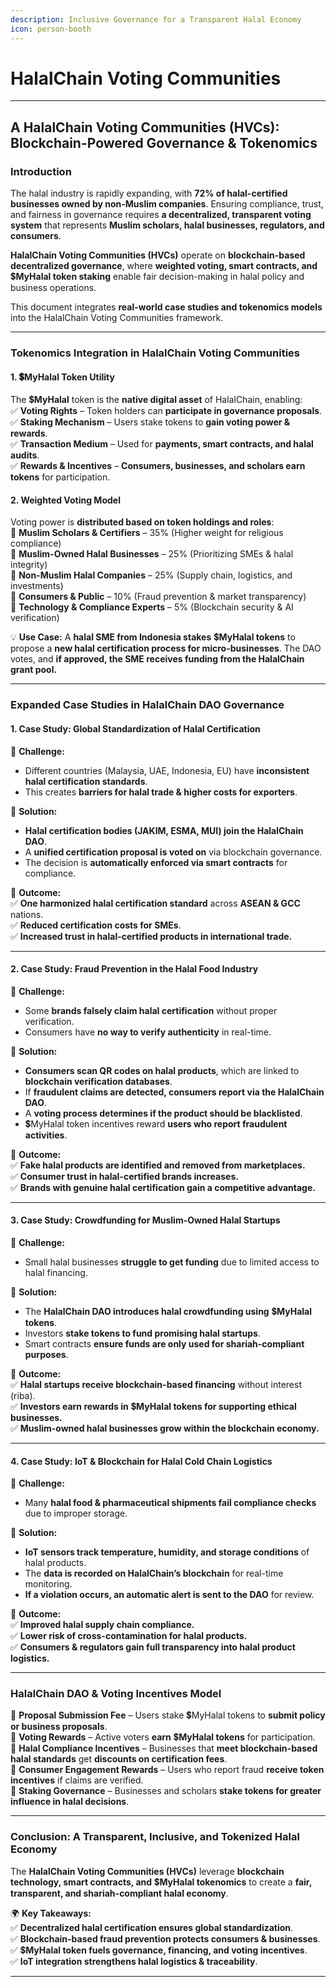 ```yaml
---
description: Inclusive Governance for a Transparent Halal Economy
icon: person-booth
---
```


# HalalChain Voting Communities

***

## A **HalalChain Voting Communities (HVCs): Blockchain-Powered Governance & Tokenomics**

### **Introduction**

The halal industry is rapidly expanding, with **72% of halal-certified businesses owned by non-Muslim companies**. Ensuring compliance, trust, and fairness in governance requires **a decentralized, transparent voting system** that represents **Muslim scholars, halal businesses, regulators, and consumers**.

**HalalChain Voting Communities (HVCs)** operate on **blockchain-based decentralized governance**, where **weighted voting, smart contracts, and** 💲**MyHalal token staking** enable fair decision-making in halal policy and business operations.&#x20;

This document integrates **real-world case studies and tokenomics models** into the HalalChain Voting Communities framework.

***

### **Tokenomics Integration in HalalChain Voting Communities**

#### **1.** 💲**MyHalal Token Utility**

The 💲**MyHalal** token is the **native digital asset** of HalalChain, enabling:\
✅ **Voting Rights** – Token holders can **participate in governance proposals**.\
✅ **Staking Mechanism** – Users stake tokens to **gain voting power & rewards**.\
✅ **Transaction Medium** – Used for **payments, smart contracts, and halal audits**.\
✅ **Rewards & Incentives** – **Consumers, businesses, and scholars earn tokens** for participation.

#### **2. Weighted Voting Model**

Voting power is **distributed based on token holdings and roles**:\
🔹 **Muslim Scholars & Certifiers** – 35% (Higher weight for religious compliance)\
🔹 **Muslim-Owned Halal Businesses** – 25% (Prioritizing SMEs & halal integrity)\
🔹 **Non-Muslim Halal Companies** – 25% (Supply chain, logistics, and investments)\
🔹 **Consumers & Public** – 10% (Fraud prevention & market transparency)\
🔹 **Technology & Compliance Experts** – 5% (Blockchain security & AI verification)

💡 **Use Case:** A **halal SME from Indonesia stakes** 💲**MyHalal tokens** to propose a **new halal certification process for micro-businesses**. The DAO votes, and **if approved, the SME receives funding from the HalalChain grant pool.**

***

### **Expanded Case Studies in HalalChain DAO Governance**

#### **1. Case Study: Global Standardization of Halal Certification**

📌 **Challenge:**

* Different countries (Malaysia, UAE, Indonesia, EU) have **inconsistent halal certification standards**.
* This creates **barriers for halal trade & higher costs for exporters**.

📌 **Solution:**

* **Halal certification bodies (JAKIM, ESMA, MUI) join the HalalChain DAO**.
* A **unified certification proposal is voted on** via blockchain governance.
* The decision is **automatically enforced via smart contracts** for compliance.

📌 **Outcome:**\
✅ **One harmonized halal certification standard** across **ASEAN & GCC** nations.\
✅ **Reduced certification costs for SMEs**.\
✅ **Increased trust in halal-certified products in international trade.**

***

#### **2. Case Study: Fraud Prevention in the Halal Food Industry**

📌 **Challenge:**

* Some **brands falsely claim halal certification** without proper verification.
* Consumers have **no way to verify authenticity** in real-time.

📌 **Solution:**

* **Consumers scan QR codes on halal products**, which are linked to **blockchain verification databases**.
* If **fraudulent claims are detected, consumers report via the HalalChain DAO**.
* A **voting process determines if the product should be blacklisted**.
* 💲MyHalal token incentives reward **users who report fraudulent activities**.

📌 **Outcome:**\
✅ **Fake halal products are identified and removed from marketplaces.**\
✅ **Consumer trust in halal-certified brands increases.**\
✅ **Brands with genuine halal certification gain a competitive advantage.**

***

#### **3. Case Study: Crowdfunding for Muslim-Owned Halal Startups**

📌 **Challenge:**

* Small halal businesses **struggle to get funding** due to limited access to halal financing.

📌 **Solution:**

* The **HalalChain DAO introduces halal crowdfunding using** 💲**MyHalal tokens**.
* Investors **stake tokens to fund promising halal startups**.
* Smart contracts **ensure funds are only used for shariah-compliant purposes**.

📌 **Outcome:**\
✅ **Halal startups receive blockchain-based financing** without interest (riba).\
✅ **Investors earn rewards in** 💲**MyHalal tokens for supporting ethical businesses.**\
✅ **Muslim-owned halal businesses grow within the blockchain economy.**

***

#### **4. Case Study: IoT & Blockchain for Halal Cold Chain Logistics**

📌 **Challenge:**

* Many **halal food & pharmaceutical shipments fail compliance checks** due to improper storage.

📌 **Solution:**

* **IoT sensors track temperature, humidity, and storage conditions** of halal products.
* The **data is recorded on HalalChain’s blockchain** for real-time monitoring.
* **If a violation occurs, an automatic alert is sent to the DAO** for review.

📌 **Outcome:**\
✅ **Improved halal supply chain compliance.**\
✅ **Lower risk of cross-contamination for halal products.**\
✅ **Consumers & regulators gain full transparency into halal product logistics.**

***

### **HalalChain DAO & Voting Incentives Model**

🔹 **Proposal Submission Fee** – Users stake 💲MyHalal tokens to **submit policy or business proposals**.\
🔹 **Voting Rewards** – Active voters **earn** 💲**MyHalal tokens** for participation.\
🔹 **Halal Compliance Incentives** – Businesses that **meet blockchain-based halal standards** get **discounts on certification fees**.\
🔹 **Consumer Engagement Rewards** – Users who report fraud **receive token incentives** if claims are verified.\
🔹 **Staking Governance** – Businesses and scholars **stake tokens for greater influence in halal decisions**.

***

### **Conclusion: A Transparent, Inclusive, and Tokenized Halal Economy**

The **HalalChain Voting Communities (HVCs)** leverage **blockchain technology, smart contracts, and** 💲**MyHalal tokenomics** to create a **fair, transparent, and shariah-compliant halal economy**.

🌍 **Key Takeaways:**\
✅ **Decentralized halal certification ensures global standardization**.\
✅ **Blockchain-based fraud prevention protects consumers & businesses**.\
✅ 💲**MyHalal token fuels governance, financing, and voting incentives**.\
✅ **IoT integration strengthens halal logistics & traceability**.



***

